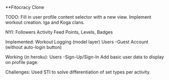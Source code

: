 **Fitocracy Clone

TODO:
Fill in user profile content selector with a new view.
Implement workout creation.
Iga and Koga clans.

NYI:
Followers
Activity Feed
Points, Levels, Badges

Implemented:
Workout Logging (model layer)
Users
	-Guest Account (without auto-login button)

Working (in heroku):
Users
	-Sign-Up/Sign-In
Add basic user data to display on profile page.

Challenges:
	Used STI to solve differentiation of set types per activity.